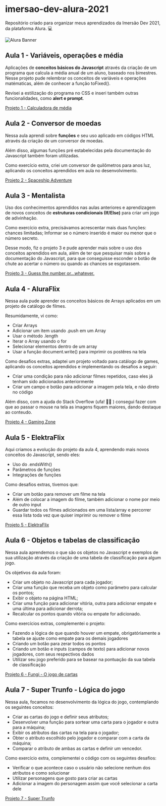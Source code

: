 # imersao-dev-alura-2021
Repositório criado para organizar meus aprendizados da Imersão Dev 2021, da plataforma Alura. :computer:

![Alura Banner](https://imersao.dev/assets/img/imersoes/dev-2021/og-imersao-dev.1616501197.jpg)


## Aula 1 - Variáveis, operações e média

Aplicações de **conceitos básicos do Javascript** através da criação de um programa que calcula a média anual de um aluno, baseado nos bimestres. Nesse projeto pude relembrar os conceitos de variáveis e operações matématicas, além de conhecer a função toFixed(). 

Revisei a estilização do programa no CSS e inseri também outras funcionalidades, como **alert e prompt**.  

[Projeto 1 - Calculadora de média](https://codepen.io/raynebatista/pen/vYZpvbW)

## Aula 2 - Conversor de moedas

Nessa aula aprendi sobre **funções** e seu uso aplicado em códigos HTML através da criação de um conversor de moedas. 

Além disso, algumas funções pré estabelecidas pela documentação do Javascript também foram utilizadas. 

Como exercício extra, criei um conversor de quilômetros para anos luz, aplicando os conceitos aprendidos em aula no desenvolvimento. 

[Projeto 2 - Spaceship Adventure](https://codepen.io/raynebatista/pen/wveXmOV)

## Aula 3 - Mentalista

Uso dos conhecimentos aprendidos nas aulas anteriores e aprendizagem de novos conceitos de **estruturas condicionais (If/Else)** para criar um jogo de adivinhação. 

Como exercício extra, precisávamos acrescentar mais duas funções: chances limitadas; Informar se o número inserido é maior ou menor que o número secreto.  

Desse modo, fiz o projeto 3 e pude aprender mais sobre o uso dos conceitos aprendidos em aula, além de ter que pesquisar mais sobre a documentação do Javascript, para que conseguisse esconder o botão de chute ao acertar o número ou quando as chances se esgotassem. 

[Projeto 3 - Guess the number or...whatever.](https://codepen.io/raynebatista/pen/QWgBNJB)

## Aula 4 - AluraFlix

Nessa aula pude aprender os conceitos básicos de Arrays aplicados em um projeto de catálogo de filmes. 

Resumidamente, vi como: 

  - Criar Arrays
  - Adicionar um item usando .push em um Array
  - Usar o método .length
  - Iterar o Array usando o for
  - Selecionar elementos dentro de um array
  - Usar a função document.write() para imprimir os postêres na tela

Como desafios extras, adaptei um projeto voltado para catálogo de games, aplicando os conceitos aprendidos e implementando os desafios a seguir: 

- Criar uma condição para não adicionar filmes repetidos, caso eles já tenham sido adicionados anteriormente
- Criar um campo e botão para adicionar a imagem pela tela, e não direto no código

Além disso, com a ajuda do Stack Overflow (ufa! 😮‍💨 ) consegui fazer com que ao passar o mouse na tela as imagens fiquem maiores, dando destaque ao conteudo. 

[Projeto 4 - Gaming Zone](https://codepen.io/raynebatista/pen/XWgBqXR)

## Aula 5 - ElektraFlix

Aqui criamos a evolução do projeto da aula 4, aprendendo mais novos conceitos do Javascript, sendo eles: 

- Uso do .endsWith()
- Parâmetros de funções
- Integrações de funções

Como desafios extras, tivemos que:

- Criar um botão para remover um filme na tela
- Além de colocar a imagem do filme, também adicionar o nome por meio de outro input
- Guardar todos os filmes adicionados em uma lista/array e percorrer essa lista toda vez que quiser imprimir ou remover o filme

[Projeto 5 - ElektraFlix](https://codepen.io/raynebatista/pen/bGRxdxo)

## Aula 6 - Objetos e tabelas de classificação

Nessa aula aprendemos o que são os objetos no Javascript e exemplos de sua utilização através da criação de uma tabela de classificação para algum jogo. 

Os objetivos da aula foram: 

- Criar um objeto no Javascript para cada jogador;
- Criar uma função que receba um objeto como parâmetro para calcular os pontos;
- Exibir o objeto na página HTML;
- Criar uma função para adicionar vitória, outra para adicionar empate e uma última para adicionar derrota;
- Recalcular os pontos quando vitória ou empate for adicionado.

Como exercícios extras, complementei o projeto:

- Fazendo a lógica de que quando houver um empate, obrigatóriamente a tabela se ajuste como empate para os demais jogadores
- Criando um botão para zerar todos os pontos
- Criando um botão e inputs (campos de texto) para adicionar novos jogadores, com seus respectivos dados
- Utilizar seu jogo preferido para se basear na pontuação da sua tabela de classificação

[Projeto 6 - Fungi - O jogo de cartas](https://codepen.io/raynebatista/pen/KKqxZWp)

## Aula 7 - Super Trunfo - Lógica do jogo

Nessa aula, focamos no desenvolvimento da lógica do jogo, contemplando os seguintes conceitos:

- Criar as cartas do jogo e definir seus atributos;
- Desenvolver uma função para sortear uma carta para o jogador e outra para a máquina;
- Exibir os atributos das cartas na tela para o jogador;
- Obter o atributo escolhido pelo jogador e comparar com a carta da máquina;
- Comparar o atributo de ambas as cartas e definir um vencedor.

Como exercício extra, complementei o código com os seguintes desafios:

- Verificar o que acontece caso o usuário não selecione nenhum dos atributos e como solucionar
- Utilizar personagens que gosto para criar as cartas
- Adicionar a imagem do personagem assim que você selecionar a carta dele

[Projeto 7 - Super Trunfo](https://codepen.io/raynebatista/pen/jOwvzaX)

